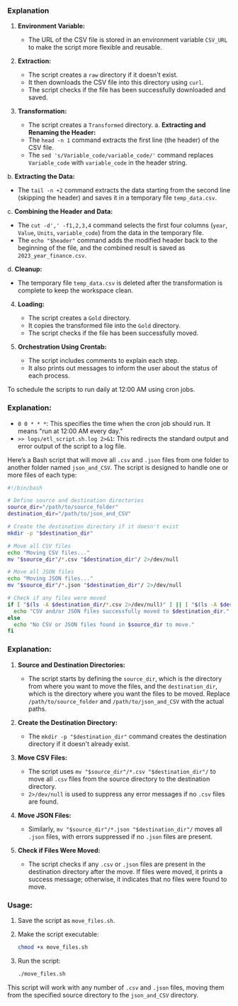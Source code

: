 

### Explanation

1. **Environment Variable:**
   - The URL of the CSV file is stored in an environment variable `CSV_URL` to make the script more flexible and reusable.

2. **Extraction:**
   - The script creates a `raw` directory if it doesn't exist.
   - It then downloads the CSV file into this directory using `curl`.
   - The script checks if the file has been successfully downloaded and saved.

3. **Transformation:**
   - The script creates a `Transformed` directory.
a. **Extracting and Renaming the Header:**
   - The `head -n 1` command extracts the first line (the header) of the CSV file.
   - The `sed 's/Variable_code/variable_code/'` command replaces `Variable_code` with `variable_code` in the header string.

b. **Extracting the Data:**
   - The `tail -n +2` command extracts the data starting from the second line (skipping the header) and saves it in a temporary file `temp_data.csv`.

c. **Combining the Header and Data:**
   - The `cut -d',' -f1,2,3,4` command selects the first four columns (`year`, `Value`, `Units`, `variable_code`) from the data in the temporary file.
   - The `echo "$header"` command adds the modified header back to the beginning of the file, and the combined result is saved as `2023_year_finance.csv`.

d. **Cleanup:**
   - The temporary file `temp_data.csv` is deleted after the transformation is complete to keep the workspace clean.

4. **Loading:**
   - The script creates a `Gold` directory.
   - It copies the transformed file into the `Gold` directory.
   - The script checks if the file has been successfully moved.

5. **Orchestration Using Crontab:**
   - The script includes comments to explain each step.
   - It also prints out messages to inform the user about the status of each process.



To schedule the scripts to run daily at 12:00 AM using cron jobs.

### Explanation:
- `0 0 * * *`: This specifies the time when the cron job should run. It means "run at 12:00 AM every day."
- `>> logs/etl_script.sh.log 2>&1`: This redirects the standard output and error output of the script to a log file.


Here’s a Bash script that will move all `.csv` and `.json` files from one folder to another folder named `json_and_CSV`. The script is designed to handle one or more files of each type:

```bash
#!/bin/bash

# Define source and destination directories
source_dir="/path/to/source_folder"
destination_dir="/path/to/json_and_CSV"

# Create the destination directory if it doesn't exist
mkdir -p "$destination_dir"

# Move all CSV files
echo "Moving CSV files..."
mv "$source_dir"/*.csv "$destination_dir"/ 2>/dev/null

# Move all JSON files
echo "Moving JSON files..."
mv "$source_dir"/*.json "$destination_dir"/ 2>/dev/null

# Check if any files were moved
if [ "$(ls -A $destination_dir/*.csv 2>/dev/null)" ] || [ "$(ls -A $destination_dir/*.json 2>/dev/null)" ]; then
  echo "CSV and/or JSON files successfully moved to $destination_dir."
else
  echo "No CSV or JSON files found in $source_dir to move."
fi
```

### Explanation:

1. **Source and Destination Directories:**
   - The script starts by defining the `source_dir`, which is the directory from where you want to move the files, and the `destination_dir`, which is the directory where you want the files to be moved. Replace `/path/to/source_folder` and `/path/to/json_and_CSV` with the actual paths.

2. **Create the Destination Directory:**
   - The `mkdir -p "$destination_dir"` command creates the destination directory if it doesn't already exist.

3. **Move CSV Files:**
   - The script uses `mv "$source_dir"/*.csv "$destination_dir"/` to move all `.csv` files from the source directory to the destination directory.
   - `2>/dev/null` is used to suppress any error messages if no `.csv` files are found.

4. **Move JSON Files:**
   - Similarly, `mv "$source_dir"/*.json "$destination_dir"/` moves all `.json` files, with errors suppressed if no `.json` files are present.

5. **Check if Files Were Moved:**
   - The script checks if any `.csv` or `.json` files are present in the destination directory after the move. If files were moved, it prints a success message; otherwise, it indicates that no files were found to move.

### Usage:

1. Save the script as `move_files.sh`.
2. Make the script executable:

   ```bash
   chmod +x move_files.sh
   ```

3. Run the script:

   ```bash
   ./move_files.sh
   ```

This script will work with any number of `.csv` and `.json` files, moving them from the specified source directory to the `json_and_CSV` directory.